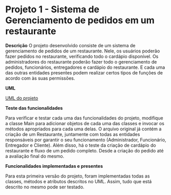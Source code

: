 # Projeto 1 - Sistema de Gerenciamento de pedidos em um restaurante 

**Descrição**
O projeto desenvolvido consiste de um sistema de gerenciamento de pedidos de um restaurante. Nele, os usuários poderão fazer pedidos no restaurante, verificando todo o cardápio disponível. Os administradores do restaurante poderão fazer todo o gerenciamento de pedidos, funcionários, entregadores e cardápio do restaurante. E cada uma das outras entidades presentes podem realizar certos tipos de funções de acordo com às suas permissões.

**UML**

[UML do projeto](UML.png) 

**Teste das funcionalidades**

Para verificar e testar cada uma das funcionalidades do projeto, modifique a classe Main para adicionar objetos de cada uma das classes e invocar os métodos apropriados para cada uma delas. O arquivo original já contém a criação de um Restaurante, juntamente com todas as entidades responsáveis por garantir o seu funcionamento (Administrador, Funcionário, Entregador e Cliente). Além disso, há o teste da criação de cardápio do restaurante e fluxo de um pedido completo. Desde a criação do pedido até a avaliação final do mesmo.

**Funcionalidades implementadas e presentes**

Para esta primeira versão do projeto, foram implementadas todas as classes, métodos e atributos descritos no UML. Assim, tudo que está descrito no mesmo pode ser testado.

